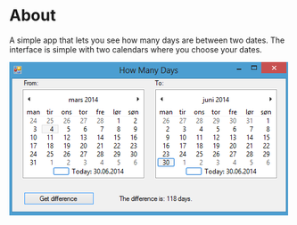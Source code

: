 # About
A simple app that lets you see how many days are between two dates.
The interface is simple with two calendars where you choose your dates.

![screenshot](https://github.com/studiefredfredrik/How-Many-Days/blob/master/Screenshot.PNG?raw=true)

